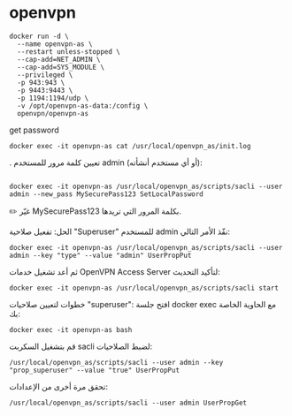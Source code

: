 # openvpn
```
docker run -d \
  --name openvpn-as \
  --restart unless-stopped \
  --cap-add=NET_ADMIN \
  --cap-add=SYS_MODULE \
  --privileged \
  -p 943:943 \
  -p 9443:9443 \
  -p 1194:1194/udp \
  -v /opt/openvpn-as-data:/config \
  openvpn/openvpn-as
```
get password
```
docker exec -it openvpn-as cat /usr/local/openvpn_as/init.log
```
. تعيين كلمة مرور للمستخدم admin (أو أي مستخدم أنشأته):
```

docker exec -it openvpn-as /usr/local/openvpn_as/scripts/sacli --user admin --new_pass MySecurePass123 SetLocalPassword
```
✏️ غيّر MySecurePass123 بكلمة المرور التي تريدها.


الحل: تفعيل صلاحية "Superuser" للمستخدم admin
نفّذ الأمر التالي:

```
docker exec -it openvpn-as /usr/local/openvpn_as/scripts/sacli --user admin --key "type" --value "admin" UserPropPut
```
ثم أعد تشغيل خدمات OpenVPN Access Server لتأكيد التحديث:

```
docker exec -it openvpn-as /usr/local/openvpn_as/scripts/sacli start
```


خطوات لتعيين صلاحيات "superuser":
افتح جلسة docker exec مع الحاوية الخاصة بك:

```
docker exec -it openvpn-as bash
```
قم بتشغيل السكربت sacli لضبط الصلاحيات:

```
/usr/local/openvpn_as/scripts/sacli --user admin --key "prop_superuser" --value "true" UserPropPut
```
تحقق مرة أخرى من الإعدادات:

```
/usr/local/openvpn_as/scripts/sacli --user admin UserPropGet
```
